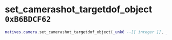 # set_camerashot_targetdof_object `0xB6BDCF62`

```lua
natives.camera.set_camerashot_targetdof_object(_unk0 --[[ integer ]], _unk1 --[[ integer ]])
```